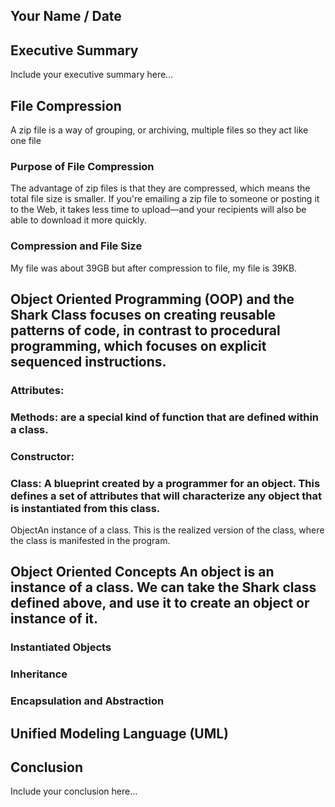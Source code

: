 ## Your Name / Date

## Executive Summary 
Include your executive summary here...

## File Compression
 A zip file is a way of grouping, or archiving, multiple files so they act like one file

### Purpose of File Compression
The advantage of zip files is that they are compressed, which means the total file size is smaller. If you're emailing a zip file to someone or posting it to the Web, it takes less time to upload—and your recipients will also be able to download it more quickly.

### Compression and File Size
My file was about 39GB but after compression to file, my file is 39KB.

## Object Oriented Programming (OOP) and the Shark Class focuses on creating reusable patterns of code, in contrast to procedural programming, which focuses on explicit sequenced instructions.
### Attributes:
### Methods: are a special kind of function that are defined within a class.
### Constructor:
### Class: A blueprint created by a programmer for an object. This defines a set of attributes that will characterize any object that is instantiated from this class.

ObjectAn instance of a class. This is the realized version of the class, where the class is manifested in the program.

## Object Oriented Concepts An object is an instance of a class. We can take the Shark class defined above, and use it to create an object or instance of it.
### Instantiated Objects
### Inheritance
### Encapsulation and Abstraction

## Unified Modeling Language (UML)

## Conclusion
Include your conclusion here...
